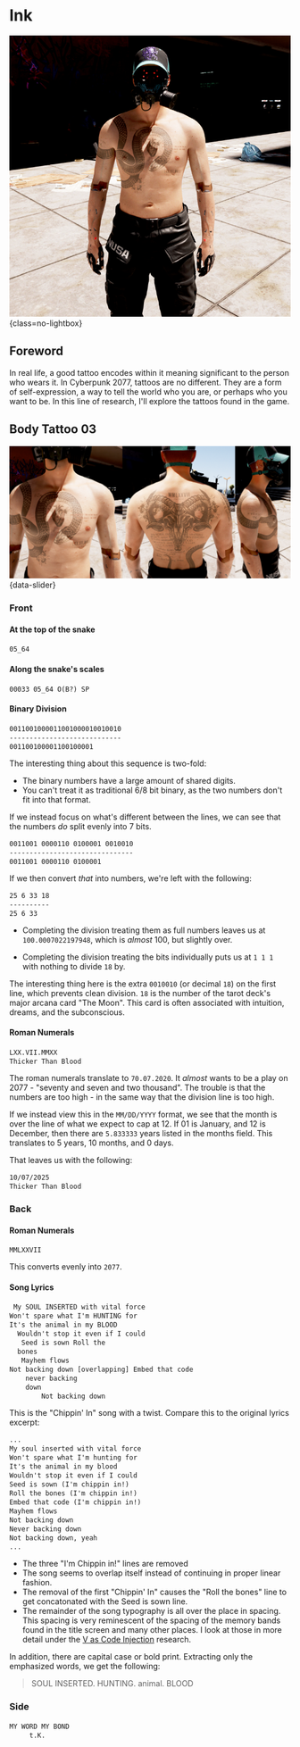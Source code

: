 # Ink

![Tattoo Header](assets/tattoo-header.png){class=no-lightbox}

## Foreword

In real life, a good tattoo encodes within it meaning significant to the person
who wears it. In Cyberpunk 2077, tattoos are no different. They are a form of
self-expression, a way to tell the world who you are, or perhaps who you want to
be. In this line of research, I'll explore the tattoos found in the game.

## Body Tattoo 03

![This is a tattoo that shows an animal skull on the back with lyrics, wording around one arm, and a snake that wraps around the body to the front. It coils around a heart, which expresses a red EKG dividing two binary numbers.](assets/tattoo-binary7.png){data-slider}

### Front

#### At the top of the snake

```
05_64
```

#### Along the snake's scales

```
00033 05_64 O(B?) SP
```

#### Binary Division

```
0011001000011001000010010010
----------------------------
001100100001100100001
```

The interesting thing about this sequence is two-fold:

- The binary numbers have a large amount of shared digits.
- You can't treat it as traditional 6/8 bit binary, as the two numbers don't
  fit into that format.

If we instead focus on what's different between the lines, we can see that the
numbers _do_ split evenly into 7 bits.

```
0011001 0000110 0100001 0010010
-------------------------------
0011001 0000110 0100001
```

If we then convert _that_ into numbers, we're left with the following:

```
25 6 33 18
----------
25 6 33
```

- Completing the division treating them as full numbers leaves us at
  `100.0007022197948`, which is _almost_ 100, but slightly over.

- Completing the division treating the bits individually puts us at `1 1 1`
  with nothing to divide `18` by.

The interesting thing here is the extra `0010010` (or decimal `18`) on the
first line, which prevents clean division. `18` is the number of the tarot
deck's major arcana card "The Moon". This card is often associated with
intuition, dreams, and the subconscious.

#### Roman Numerals

```
LXX.VII.MMXX
Thicker Than Blood
```

The roman numerals translate to `70.07.2020`. It _almost_ wants to be a play on
2077 - "seventy and seven and two thousand". The trouble is that the numbers
are too high - in the same way that the division line is too high.

If we instead view this in the `MM/DD/YYYY` format, we see that the month is over
the line of what we expect to cap at 12. If 01 is January, and 12 is December,
then there are `5.833333` years listed in the months field. This translates to
5 years, 10 months, and 0 days.

That leaves us with the following:

```
10/07/2025
Thicker Than Blood
```

### Back

#### Roman Numerals

```
MMLXXVII
```

This converts evenly into `2077`.

#### Song Lyrics

```
 My SOUL INSERTED with vital force
Won't spare what I'm HUNTING for
It's the animal in my BLOOD
  Wouldn't stop it even if I could
   Seed is sown Roll the
  bones
   Mayhem flows
Not backing down [overlapping] Embed that code
    never backing
    down
        Not backing down
```

This is the "Chippin' In" song with a twist. Compare this to the original
lyrics excerpt:

```
...
My soul inserted with vital force
Won't spare what I'm hunting for
It's the animal in my blood
Wouldn't stop it even if I could
Seed is sown (I'm chippin in!)
Roll the bones (I'm chippin in!)
Embed that code (I'm chippin in!)
Mayhem flows
Not backing down
Never backing down
Not backing down, yeah
...
```

- The three "I'm Chippin in!" lines are removed
- The song seems to overlap itself instead of continuing in proper linear
  fashion.
- The removal of the first "Chippin' In" causes the "Roll the bones" line to
  get concatonated with the Seed is sown line.
- The remainder of the song typography is all over the place in spacing. This
  spacing is very reminescent of the spacing of the memory bands found in the
  title screen and many other places. I look at those in more detail under the
  [V as Code Injection](../theory-broken-time) research.

In addition, there are capital case or bold print. Extracting only the
emphasized words, we get the following:

> SOUL INSERTED. HUNTING. animal. BLOOD

### Side

```
MY WORD MY BOND
     t.K.
```
